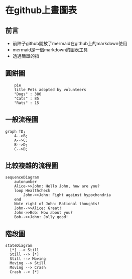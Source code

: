# 在github上畫圖表
## 前言
* 前陣子github開放了mermaid在github上的markdown使用
* mermaid是一個markdown的圖表工具
* 透過簡單的指
## 圓餅圖
```mermaid
    pie 
    title Pets adopted by volunteers
    "Dogs" : 386
    "Cats" : 85
    "Rats" : 15 
```
## 一般流程圖

```mermaid
graph TD;
    A-->B;
    A-->C;
    B-->D;
    C-->D;
```
## 比較複雜的流程圖
```mermaid
sequenceDiagram
    autonumber
    Alice->>John: Hello John, how are you?
    loop Healthcheck
        John->>John: Fight against hypochondria
    end
    Note right of John: Rational thoughts!
    John-->>Alice: Great!
    John->>Bob: How about you?
    Bob-->>John: Jolly good!
```
## 階段圖
```mermaid
stateDiagram
  [*] --> Still
  Still --> [*]
  Still --> Moving
  Moving --> Still
  Moving --> Crash
  Crash --> [*]
```
